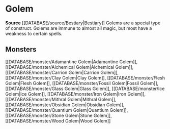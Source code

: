﻿---
id: '220'
name: Golem
rarity: Common
source: '[[DATABASE/source/Bestiary|Bestiary]]'
trait:
- Golem
type: Trait

---
# Golem

**Source** [[DATABASE/source/Bestiary|Bestiary]]
Golems are a special type of construct. Golems are immune to almost all magic, but most have a weakness to certain spells.

## Monsters

[[DATABASE/monster/Adamantine Golem|Adamantine Golem]], [[DATABASE/monster/Alchemical Golem|Alchemical Golem]], [[DATABASE/monster/Carrion Golem|Carrion Golem]], [[DATABASE/monster/Clay Golem|Clay Golem]], [[DATABASE/monster/Flesh Golem|Flesh Golem]], [[DATABASE/monster/Fossil Golem|Fossil Golem]], [[DATABASE/monster/Glass Golem|Glass Golem]], [[DATABASE/monster/Ice Golem|Ice Golem]], [[DATABASE/monster/Iron Golem|Iron Golem]], [[DATABASE/monster/Mithral Golem|Mithral Golem]], [[DATABASE/monster/Obsidian Golem|Obsidian Golem]], [[DATABASE/monster/Quantium Golem|Quantium Golem]], [[DATABASE/monster/Stone Golem|Stone Golem]], [[DATABASE/monster/Wood Golem|Wood Golem]]